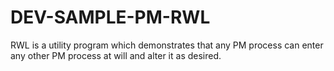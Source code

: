 DEV-SAMPLE-PM-RWL
=================

RWL is a utility program which demonstrates that any PM process can enter any other PM process at will and alter it as desired.
